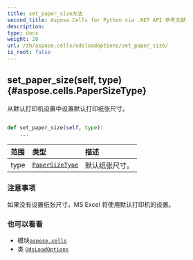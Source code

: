 ```yaml
---
title: set_paper_size方法
second_title: Aspose.Cells for Python via .NET API 参考文献
description:
type: docs
weight: 20
url: /zh/aspose.cells/odsloadoptions/set_paper_size/
is_root: false
---
```

##  set_paper_size(self, type) {#aspose.cells.PaperSizeType}
从默认打印机设置中设置默认打印纸张尺寸。



```python

def set_paper_size(self, type):
    ...
```


|范围|类型|描述|
| :- | :- | :- |
| type | [`PaperSizeType`](/cells/python-net/zh/aspose.cells/papersizetype) |默认纸张尺寸。|
### 注意事项

如果没有设置纸张尺寸，MS Excel 将使用默认打印机的设置。


### 也可以看看

* 模块[`aspose.cells`](../../)
* 类 [`OdsLoadOptions`](/cells/python-net/zh/aspose.cells/odsloadoptions)

